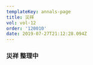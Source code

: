 ```yaml
---
templateKey: annals-page
title: 災祥
vol: vol-12
order: '120010'
date: 2019-07-27T21:12:28.094Z
---
```

### 災祥 整理中
